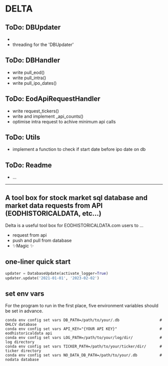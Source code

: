 # DELTA

## ToDo: DBUpdater

- 
- threading for the 'DBUpdater'

## ToDo: DBHandler

- write pull_eod()
- write pull_intra()
- write pull_ipo_dates()

## ToDo: EodApiRequestHandler

- write request_tickers()
- write and implement _api_counts()
- optimise intra request to achive minimum api calls

## ToDo: Utils
- implement a function to check if start date before ipo date on db

## ToDo: Readme

- ...



-------------------------------
## A tool box for stock market sql database and market data requests from API (EODHISTORICALDATA, etc...)

Delta is a useful tool box for EODHISTORICALDATA.com users to ...

- request from api
- push and pull from database
- ✨Magic ✨

## one-liner quick start
```python
updater = DatabaseUpdate(activate_logger=True)
updater.update('2021-01-01', '2023-02-02')
```

## set env vars
For the program to run in the first place, five environment variables should be set in advance.
```
conda env config set vars DB_PATH=/path/to/your/.db                  # OHLCV database
conda env config set vars API_KEY="{YOUR API KEY}"                   # eodhistoricaldata api
conda env config set vars LOG_PATH=/path/to/your/log/dir/            # log directory
conda env config set vars TICKER_PATH=/path/to/your/ticker/dir/      # ticker directory
conda env config set vars NO_DATA_DB_PATH=/path/to/your/.db          # nodata database
```
